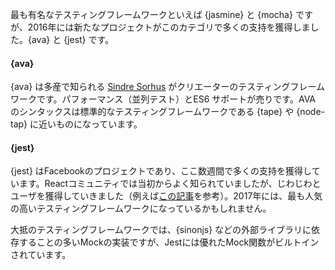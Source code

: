 最も有名なテスティングフレームワークといえば {jasmine} と {mocha} ですが、2016年には新たなプロジェクトがこのカテゴリで多くの支持を獲得しました。{ava} と {jest} です。

#### {ava}

{ava} は多産で知られる [Sindre Sorhus](https://github.com/sindresorhus) がクリエーターのテスティングフレームワークです。パフォーマンス（並列テスト）とES6 サポートが売りです。AVA のシンタックスは標準的なテスティングフレームワークである {tape} や {node-tap} に近いものになっています。

#### {jest}

{jest} はFacebookのプロジェクトであり、ここ数週間で多くの支持を獲得しています。Reactコミュニティでは当初からよく知られていましたが、じわじわとユーザを獲得していきました（例えば[この記事](https://medium.com/@kentcdodds/migrating-to-jest-881f75366e7e#.z9x53j1ea)を参考）。2017年には、最も人気の高いテスティングフレームワークになっているかもしれません。

大抵のテスティングフレームワークでは、{sinonjs} などの外部ライブラリに依存することの多いMockの実装ですが、Jestには優れたMock関数がビルトインされています。
